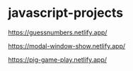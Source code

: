 # javascript-projects

https://guessnumbers.netlify.app/

https://modal-window-show.netlify.app/

https://pig-game-play.netlify.app/
